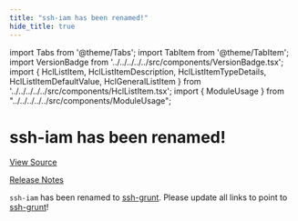 ```yaml
---
title: "ssh-iam has been renamed!"
hide_title: true
---
```


import Tabs from '@theme/Tabs';
import TabItem from '@theme/TabItem';
import VersionBadge from '../../../../../src/components/VersionBadge.tsx';
import { HclListItem, HclListItemDescription, HclListItemTypeDetails, HclListItemDefaultValue, HclGeneralListItem } from '../../../../../src/components/HclListItem.tsx';
import { ModuleUsage } from "../../../../../src/components/ModuleUsage";

<VersionBadge repoTitle="Security Modules" version="0.75.2" lastModifiedVersion="0.13.0"/>

# ssh-iam has been renamed!

<a href="https://github.com/gruntwork-io/terraform-aws-security/tree/v0.75.2/modules/ssh-iam" className="link-button" title="View the source code for this module in GitHub.">View Source</a>

<a href="https://github.com/gruntwork-io/terraform-aws-security/releases/tag/v0.13.0" className="link-button" title="Release notes for only versions which impacted this module.">Release Notes</a>

`ssh-iam` has been renamed to [ssh-grunt](https://github.com/gruntwork-io/terraform-aws-security/tree/v0.75.2/modules/ssh-grunt). Please update all links to point to
[ssh-grunt](https://github.com/gruntwork-io/terraform-aws-security/tree/v0.75.2/modules/ssh-grunt)!

<!-- ##DOCS-SOURCER-START
{
  "originalSources": [
    "https://github.com/gruntwork-io/terraform-aws-security/tree/v0.75.2/modules/ssh-iam/readme.md",
    "https://github.com/gruntwork-io/terraform-aws-security/tree/v0.75.2/modules/ssh-iam/variables.tf",
    "https://github.com/gruntwork-io/terraform-aws-security/tree/v0.75.2/modules/ssh-iam/outputs.tf"
  ],
  "sourcePlugin": "module-catalog-api",
  "hash": "64ce40d15db2f96865b2db63e5d99abc"
}
##DOCS-SOURCER-END -->
